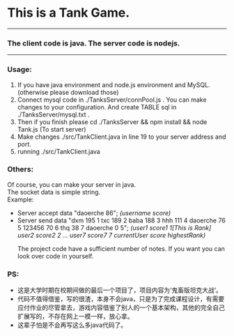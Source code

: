 # This is a Tank Game.
----------
### The client code is java. The server code is nodejs.
---------
### Usage:
1. If you have java environment and node.js environment and MySQL.(otherwise please download those)
2. Connect mysql code in ./TanksServer/connPool.js . You can make changes to your configuration. And create TABLE sql in ./TanksServer/mysql.txt .
3. Then if you finish please cd ./TanksServer && npm install && node Tank.js (To start server)
4. Make changes ./src/TankClient.java in line 19 to your server address and port.
5. running ./src/TankClient.java

### Others:
<p>
Of course, you can make your server in java.<br/> 
The socket data is simple string.<br/>
<string>Example:</string><br/>
<ul>
<li>
Server accept data "daoerche 86"; 
<i>(username score)</i>
</li>
<li>
Server send data "dxm 195 1 txc 189 2 baba 188 3 hhh 111 4 daoerche 76 5 123456 70 6 thq 38 7 daoerche 0 5"; 
<i>(user1 score1 1[This is Rank] user2 score2 2 ... user7 score7 7 currentUser score highestRank)</i>
</li>
</p>
<p>
The project code have a sufficient number of notes. If you want you can look over code in yourself.
</p>
</ul>

### PS:
<ul>
<li>这是大学时期在校期间做的最后一个项目了，项目内容为‘鬼畜版坦克大战’。</li>
<li>代码不值得借鉴，写的很渣，本身不会java，只是为了完成课程设计，有需要应付作业的尽管拿去，游戏内容借鉴了别人的一个基本架构，其他的完全自己扩展写的，不存在网上一模一样，放心拿。</li>
<li>这辈子怕是不会再写这么多java代码了。</li>
</ul>
